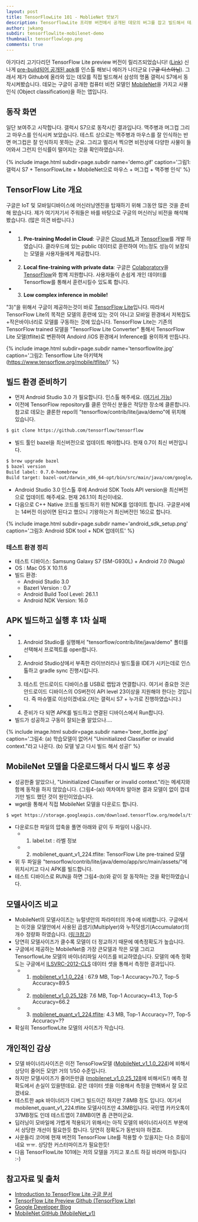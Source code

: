 ```yaml
---
layout: post
title: TensorFlowLite 101 - MoblieNet 맛보기
description: TensorflowLite 프리뷰 버전에서 공개된 데모의 버그를 잡고 빌드해서 테스트 해봅니다.
author: jwkang
subdir: tensorflowlite-mobilenet-demo
thumbnail: tensorflowlogo.png
comments: true
---
```


아기다리 고기다리던 TensorFlow Lite preview 버전이 릴리즈되었습니다! ([Link](https://www.tensorflow.org/mobile/tflite/))
신나게 [pre-build되어 공개된 apk](https://github.com/tensorflow/tensorflow/tree/master/tensorflow/contrib/lite)를 인스톨
해보니 에러가 나더군요 (~~구글 디스아님~~). 
그래서 제가 Github에 올라와 있는 데모를 직접 빌드해서 삼성의 명품 갤럭시 S7에서 동작시켜봤습니다.
데모는 구글이 공개한 컴퓨터 비전 모델인 [MobileNet](https://arxiv.org/abs/1704.04861)을 가지고 사물인식 (Object classification)을 하는 앱입니다.



## 동작 화면 
일단 보여주고 시작합니다. 갤럭시 S7으로 동작시킨 결과입니다. 맥주병과 머그컵 그리고 마우스를 인식시켜 보았습니다. 
테스트 상으로는 맥주병과 마우스를 잘 인식하는 반면 머그컵은 잘 인식하지 못하는 군요.
그리고 멀리서 찍으면 비전상에 다양한 사물이 들어와서 그런지 인식률이 떨어지는 것을 확인하였습니다.

{% include image.html subdir=page.subdir name='demo.gif' caption='그림1: 갤럭시 S7 + TensorFlowLite + MobileNet으로 마우스 + 머그컵 + 맥주병 인식' %}


## TensorFlow Lite 개요
구글은 IoT 및 모바일디바이스에 머신러닝엔진을 탑재하기 위해 그동안 많은 것을 준비해 왔습니다. 
제가 여기저기서 주워들은 바를 바탕으로 구글의 머신러닝 비전을 해석해 봤습니다. (많은 의견 바랍니다.)
  - 1) **Pre-training Model in Cloud**: 구글은 [Cloud ML](https://cloud.google.com/ml-engine/)과 [TensorFlow](https://www.tensorflow.org/)를 개발 하였습니다. 클라우드에 있는 public 데이터로 훈련하여 어느정도 성능이 보장되는 모델을 사용자들에게 제공합니다.
  - 2) **Local fine-training with private data**: 구글은 [Colaboratory](https://research.google.com/colaboratory/unregistered.html)을 [TensorFlow](https://www.tensorflow.org/)와 함께 지원합니다. 사용자들이 손쉽게 개인 데이터를 Tensorflow를 통해서 훈련시킬수 있도록 합니다.
  - 3) **Low complex inference in mobile!**

"3)"을 위해서 구글이 제공하는것이 바로 [TensorFlow Lite](https://www.tensorflow.org/mobile/tflite/)입니다. 따라서 TensorFlow Lite의 목적은 모델의 훈련에 있는 것이 아니고 모바일 환경에서 저복잡도+작은바이너리로 모델를 구동하는 것에 있습니다.
TensorFlow Lite는 기존의 TensorFlow trained 모델을 "TensorFlow Lite Converter" 통해서 TensorFlow Lite 모델(tflite)로 변환하여
Andoird /iOS 환경에서 Inference를 용이하게 만듭니다. 


{% include image.html subdir=page.subdir name='tensorflowlite.jpg' caption='그림2: Tensorflow Lite 아키텍쳐 (https://www.tensorflow.org/mobile/tflite/)' %}

## 빌드 환경 준비하기 
- 먼저 Android Studio 3.0 가 필요합니다. 인스톨 해주세요. ([여기서 가능](https://developer.android.com/studio/index.html))
- 이전에 TensorFlow repository를 클론 안하신 분들은 적당한 장소에 클론합니다. 참고로 데모는 클론한 repo의 "tensorflow/contrib/lite/java/demo"에 위치해 있습니다.
```bash
$ git clone https://github.com/tensorflow/tensorflow
```
- 빌드 툴인 bazel을 최신버전으로 업데이트 해야합니다. 현재 0.7이 최신 버전입니다.
```bash
$ brew upgrade bazel
$ bazel version
Build label: 0.7.0-homebrew
Build target: bazel-out/darwin_x86_64-opt/bin/src/main/java/com/google/devtools/build/lib/bazel/BazelServer_deploy.jar
```
- Android Studio 3.0 인스톨 후에 Android SDK Tools API version을 최신버전으로 업데이트 해주세요. 현재 26.1.1이 최신이네요.
- 다음으로 C++ Native 코드를 빌드하기 위한 NDK를 업데이트 합니다. 구글문서에는 14버전 이상이면 된다고 했으니 기왕하는거 최신버전인 16으로 합니다.

{% include image.html subdir=page.subdir name='android_sdk_setup.png' caption='그림3: Android SDK tool + NDK 업데이트' %}

### 테스트 환경 정리
- 테스트 디바이스: Samsung Galaxy S7 (SM-G930L) + Android 7.0 (Nuga)
- OS : Mac OS X 10.11.6
- 빌드 환경: 
  - Android Studio 3.0
  - Bazerl Version : 0.7
  - Android Build Tool Level: 26.1.1
  - Android NDK Version: 16.0

## APK 빌드하고 실행 후 1차 실패
- 1) Android Studio를 실행해서 "tensorflow/contrib/lite/java/demo" 폴터를 선택해서 프로젝트를 open합니다.
- 2) Android Studio상에서 부족한 라이브러리나 빌드툴을 IDE가 시키는데로 인스톨하고 gradle sync 진행시킵니다.
- 3) 테스트 안드로이드 디바이스를 USB로 랩탑과 연결합니다. 여기서 중요한 것은  안드로이드 디바이스의 OS버전이 API level 23이상을 지원해야 한다는 것입니다. 즉 마슈멜로 이상이겠네요.(저는 갤럭시 S7 + 누가로 진행하였습니다.)
- 4) 준비가 다 되면 APK를 빌드하고 연결된 디바이스에서 Run합니다.
- 빌드가 성공하고 구동이 잘되는줄 알았으나....

{% include image.html subdir=page.subdir name='beer_bottle.jpg' caption='그림4: (a) 학습모델이 없어서 "Uninitialized Classifier or invalid context."라고 나온다. (b) 모델 넣고 다시 빌드 해서 성공!' %}



## MobileNet 모델을 다운로드해서 다시 빌드 후 성공
- 성공한줄 알았으나, "Uninitialized Classifier or invalid context."라는 메세지와 함께 동작을 하지 않았습니다. (그림4-(a)) 여차여차 알아본 결과 모델이 없이 껍데기만 빌드 했던 것이 원인이었습니다.
- wget을 통해서 직접 MobileNet 모델을 다운로드 합니다. 
```bash
$ wget https://storage.googleapis.com/download.tensorflow.org/models/tflite/mobilenet_v1_224_android_quant_2017_11_08.zip
```
- 다운로드한 파일의 압축을 풀면 아래와 같이 두 파일이 나옵니다.
  - 1) label.txt : 라벨 정보
  - 2) mobilenet_quant_v1_224.tflite: TensorFlow Lite pre-trained 모델
- 위 두 파일을 "tensorflow/contrib/lite/java/demo/app/src/main/assets/"에 위치시키고 다시 APK를 빌드합니다.
- 테스트 디바이스로 RUN을 하면 그림4-(b)와 같이 잘 동작하는 것을 확인하였습니다.

## 모델사이즈 비교
- MobileNet의 모델사이즈는 뉴럴넷안의 파라미터의 개수에 비례합니다. 구글에서는 이것을 모델안에서 사용된 곱셈기(Multiplyer)와 누적덧셈기(Accumulator)의 개수 정량화 하였습니다. ([링크참고](https://github.com/tensorflow/models/blob/master/research/slim/nets/mobilenet_v1.md))
- 당연히 모델사이즈가 클수록 모델이 더 정교하기 때문에 예측정확도가 높습니다.
- 구글에서 제공하는 MobileNet중 가장 큰모델과 작은 모델 그리고 TensorflowLite 모델의 바이너리파일 사이즈를 비교하였습니다. 모델의 예측 정확도는 구글에서 [ILSVRC-2012-CLS](http://image-net.org/challenges/LSVRC/2012/browse-synsets) 데이터 셋을 통해서 측정한 결과입니다.
  - 1) [mobilenet_v1_1.0_224](http://download.tensorflow.org/models/mobilenet_v1_1.0_224_2017_06_14.tar.gz) : 67.9 MB, Top-1 Accuracy=70.7, Top-5 Accuracy=89.5
  - 2) [mobilenet_v1_0.25_128](http://download.tensorflow.org/models/mobilenet_v1_0.25_128_2017_06_14.tar.gz): 7.6 MB, Top-1 Accuracy=41.3, Top-5 Accuracy=66.2
  - 3) [mobilenet_quant_v1_224.tflite](https://storage.googleapis.com/download.tensorflow.org/models/tflite/mobilenet_v1_224_android_quant_2017_11_08.zip): 4.3 MB, Top-1 Accuracy=??, Top-5 Accuracy=??
- 확실히 TensorflowLite 모델의 사이즈가 작습니다.

## 개인적인 감상
- 모델 바이너리사이즈은 이전 TensoFlow모델 ([MobileNet_v1_1.0_224](http://download.tensorflow.org/models/mobilenet_v1_1.0_224_2017_06_14.tar.gz))에 비해서 상당이 줄어든 모양! 거의 1/50 수준입니다. 
- 하지만 모델사이즈가 줄어든만큼 ([mobilenet_v1_0.25_128](http://download.tensorflow.org/models/mobilenet_v1_0.25_128_2017_06_14.tar.gz)에 비해서도!) 예측 정확도에서 손실이 있을텐데요. 같은 데이터 셋을 이용해서 측정을 안해봐서 잘 모르겠네요.
- 테스트한 apk 바이너리가 디버그 빌드이긴 하지만 7.8MB 정도 입니다. 여기서 mobilenet_quant_v1_224.tflite 모델사이즈만 4.3MB입니다. 국민앱 카카오톡이 37MB정도 인데 테스트앱이 7.8MB이면 좀 큰편이군요. 
- 딥러닝이 모바일에 가볍게 적용되기 위해서는 아직 모델의 바이너리사이즈 부분에서 상당한 개선이 필요한듯 합니다. 당연히 정확도가 동반되야 하겠죠.
- 사운들리 코어에 현재 버전의 TensorFlow Lite를 적용할 수 있을지는 다소 흐림이네요 ㅠㅠ. 상당한 커스터마이즈가 필요한듯!
- 다음 TensorFlowLite 101에는 저의 모델을 가지고 포스트 하길 바라며 마침니다 :-)

## 참고자료 및 출처
- [Introduction to TensorFlow Lite 구글 문서](https://www.tensorflow.org/mobile/tflite/)
- [TensorFlow Lite Preview Github (TensorFlow Lite)](https://github.com/tensorflow/tensorflow/tree/master/tensorflow/contrib/lite)
- [Google Developer Blog](https://developers.googleblog.com/2017/11/announcing-tensorflow-lite.html)
- [MobileNet GitHub (MobileNet_v1)](https://github.com/tensorflow/models/blob/master/research/slim/nets/mobilenet_v1.md)
